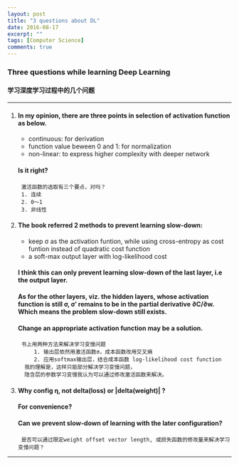 ```yaml
---
layout: post
title: "3 questions about DL"
date: 2016-08-17
excerpt: ""
tags: [Computer Science]
comments: true
---
```



### Three questions while learning Deep Learning 

#### 学习深度学习过程中的几个问题

----------

1. 
	#### In my opinion, there are three points in selection of activation function as below.
	* continuous: for derivation
	* function value beween 0 and 1: for normalization
	* non-linear: to express higher complexity with deeper network

	#### Is it right?
	
		激活函数的选取有三个要点，对吗？
		1. 连续
		2. 0～1
		3. 非线性


2. 
	#### The book referred 2 methods to prevent learning slow-down:
	* keep σ as the activation funtion, while using cross-entropy as cost funtion instead of quadratic cost function
	* a soft-max output layer with log-likelihood cost

	#### I think this can only prevent learning slow-down of the last layer, i.e the output layer.

	#### As for the other layers, viz. the hidden layers, whose activation function is still σ, σ′ remains to be in the partial derivative ∂C/∂w. Which means the problem slow-down still exists.

	#### Change an appropriate activation function may be a solution.
		
		书上用两种方法来解决学习变慢问题
			1. 输出层依然用激活函数σ，成本函数改用交叉熵
			2. 应用softmax输出层，结合成本函数 log-likelihood cost function
		 我的理解是，这样只能部分解决学习变慢问题，
		 隐含层的参数学习变慢我认为可以通过修改激活函数来解决。


3. 
	#### Why config η, not delta(loss) or |delta(weight)| ? 

	#### For convenience? 
	
	#### Can we prevent slow-down of learning with the later configuration?
		
		是否可以通过限定weight offset vector length, 或损失函数的修改量来解决学习变慢问题？ 

----------

